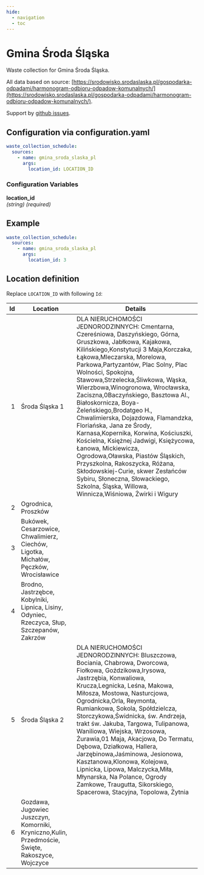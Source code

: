 ```yaml
---
hide:
  - navigation
  - toc
---
```


# Gmina Środa Śląska

Waste collection for Gmina Środa Śląska.

All data  based on source: [https://srodowisko.srodaslaska.pl/gospodarka-odpadami/harmonogram-odbioru-odpadow-komunalnych/](https://srodowisko.srodaslaska.pl/gospodarka-odpadami/harmonogram-odbioru-odpadow-komunalnych/).

Support by [github issues](https://github.com/ksciana/waste_collection/issues).

## Configuration via configuration.yaml
```yaml
waste_collection_schedule:
  sources:
    - name: gmina_sroda_slaska_pl
      args:
        location_id: LOCATION_ID
```

### Configuration Variables

**location_id**  
*(string) (required)*

## Example

```yaml
waste_collection_schedule:
  sources:
    - name: gmina_sroda_slaska_pl
      args:
        location_id: 3
```

## Location definition

Replace `LOCATION_ID` with following `Id`:

| Id | Location | Details |
| --: | --- | --- |
| 1 | Środa Śląska 1 |  DLA NIERUCHOMOŚCI JEDNORODZINNYCH: Cmentarna, Czereśniowa, Daszyńskiego, Górna, Gruszkowa, Jabłkowa, Kajakowa, Kilińskiego,Konstytucji 3 Maja,Korczaka, Łąkowa,Mleczarska, Morelowa, Parkowa,Partyzantów, Plac Solny, Plac Wolności, Spokojna, Stawowa,Strzelecka,Śliwkowa, Wąska, Wierzbowa,Winogronowa, Wrocławska, Zaciszna,0Baczyńskiego, Basztowa Al., Białoskornicza, Boya-Żeleńskiego,Brodatgeo H., Chwalimierska, Dojazdowa, Flamandzka, Floriańska, Jana ze Środy, Karnasa,Kopernika, Korwina, Kościuszki, Kościelna,  Księżnej Jadwigi, Księżycowa, Łanowa, Mickiewicza, Ogrodowa,Oławska, Piastów Śląskich, Przyszkolna, Rakoszycka, Różana, Skłodowskiej-Curie, skwer Zesłańców Sybiru, Słoneczna, Słowackiego, Szkolna, Śląska, Willowa, Winnicza,Wiśniowa, Żwirki i Wigury |
| 2 | Ogrodnica,  Proszków | |
| 3 | Bukówek, Cesarzowice, Chwalimierz, Ciechów, Ligotka, Michałów,  Pęczków,  Wrocisławice | |
| 4 | Brodno, Jastrzębce, Kobylniki, Lipnica, Lisiny, Odyniec, Rzeczyca, Słup, Szczepanów, Zakrzów | |
| 5 | Środa Śląska 2 |  DLA NIERUCHOMOŚCI JEDNORODZINNYCH: Bluszczowa, Bociania, Chabrowa, Dworcowa, Fiołkowa, Goździkowa,Irysowa, Jastrzębia, Konwaliowa, Krucza,Legnicka, Leśna, Makowa, Miłosza, Mostowa, Nasturcjowa, Ogrodnicka,Orla, Reymonta, Rumiankowa, Sokola, Spółdzielcza, Storczykowa,Świdnicka,  św. Andrzeja, trakt św. Jakuba, Targowa, Tulipanowa, Waniliowa, Wiejska, Wrzosowa, Żurawia,01 Maja, Akacjowa, Do Termatu, Dębowa, Działkowa, Hallera, Jarzębinowa,Jaśminowa, Jesionowa, Kasztanowa,Klonowa, Kolejowa, Lipnicka, Lipowa, Malczycka,Miła, Młynarska, Na Polance, Ogrody Zamkowe, Traugutta, Sikorskiego, Spacerowa, Stacyjna, Topolowa, Żytnia |
| 6 | Gozdawa, Jugowiec Juszczyn, Komorniki, Kryniczno,Kulin, Przedmoście, Święte, Rakoszyce, Wojczyce | |

